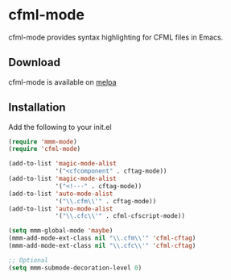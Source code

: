 # cfml-mode

cfml-mode provides syntax highlighting for CFML files in Emacs.

## Download

cfml-mode is available on [melpa](https://melpa.org)

## Installation

Add the following to your init.el

```lisp
(require 'mmm-mode)
(require 'cfml-mode)

(add-to-list 'magic-mode-alist
             '("<cfcomponent" . cftag-mode))
(add-to-list 'magic-mode-alist
             '("<!---" . cftag-mode))
(add-to-list 'auto-mode-alist
             '("\\.cfm\\'" . cftag-mode))
(add-to-list 'auto-mode-alist
             '("\\.cfc\\'" . cfml-cfscript-mode))

(setq mmm-global-mode 'maybe)
(mmm-add-mode-ext-class nil "\\.cfm\\'" 'cfml-cftag)
(mmm-add-mode-ext-class nil "\\.cfc\\'" 'cfml-cftag)

;; Optional 
(setq mmm-submode-decoration-level 0)
```
